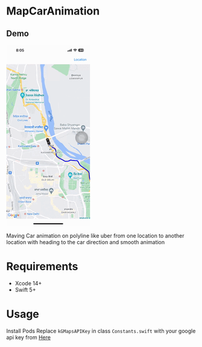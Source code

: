 # MapCarAnimation

Demo
  ---

![](/Gifs/sample.gif)


Maving Car animation on polyline like uber from one location to another location with heading to the car direction and smooth animation

# Requirements
- Xcode 14+
- Swift 5+ 

# Usage 
Install Pods
Replace `kGMapsAPIKey` in class `Constants.swift` with your google api key from [Here](https://developers.google.com/maps/documentation/ios-sdk/get-api-key)

